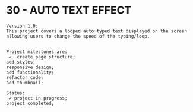 # 30 - AUTO TEXT EFFECT

    Version 1.0:
    This project covers a looped auto typed text displayed on the screen allowing users to change the speed of the typing/loop.


    Project milestones are:
     ✔  create page structure;
    add styles;
    responsive design;
    add functionality;
    refactor code;
    add thumbnail;

    Status:
     ✔ project in progress;
    project completed;
